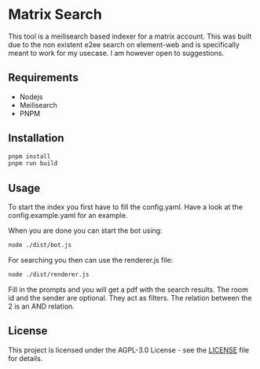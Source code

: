# Matrix Search

This tool is a meilisearch based indexer for a matrix account.
This was built due to the non existent e2ee search on element-web and is specifically
meant to work for my usecase. I am however open to suggestions.

## Requirements

- Nodejs
- Meilisearch
- PNPM

## Installation

```bash
pnpm install
pnpm run build
```

## Usage

To start the index you first have to fill the config.yaml.
Have a look at the config.example.yaml for an example.

When you are done you can start the bot using:

```bash
node ./dist/bot.js
```

For searching you then can use the renderer.js file:

```bash
node ./dist/renderer.js
```

Fill in the prompts and you will get a pdf with the search results.
The room id and the sender are optional. They act as filters.
The relation between the 2 is an AND relation.

## License

This project is licensed under the AGPL-3.0 License - see the [LICENSE](LICENSE) file for details.
